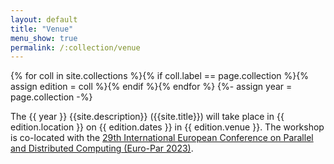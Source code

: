 ```yaml
---
layout: default
title: "Venue"
menu_show: true
permalink: /:collection/venue
---
```


{% for coll in site.collections %}{% if coll.label == page.collection %}{% assign edition = coll %}{% endif %}{% endfor %}
{%- assign year = page.collection -%}

The {{ year }} {{site.description}} ({{site.title}}) will take place in {{ edition.location }} on {{ edition.dates }} in {{ edition.venue }}. The workshop is co-located with the [29th International European Conference on Parallel and Distributed Computing (Euro-Par 2023)](https://2023.euro-par.org/).

